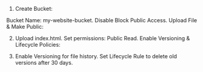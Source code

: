 1. Create Bucket:

Bucket Name: my-website-bucket.
Disable Block Public Access.
Upload File & Make Public:

2. Upload index.html.
Set permissions: Public Read.
Enable Versioning & Lifecycle Policies:

3. Enable Versioning for file history.
Set Lifecycle Rule to delete old versions after 30 days.